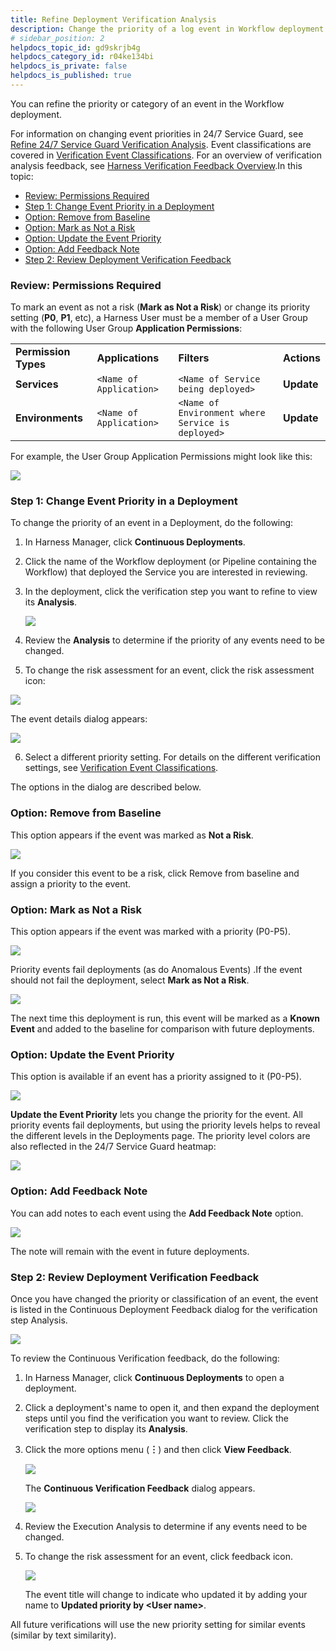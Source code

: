 ```yaml
---
title: Refine Deployment Verification Analysis
description: Change the priority of a log event in Workflow deployment.
# sidebar_position: 2
helpdocs_topic_id: gd9skrjb4g
helpdocs_category_id: r04ke134bi
helpdocs_is_private: false
helpdocs_is_published: true
---
```


You can refine the priority or category of an event in the Workflow deployment.

For information on changing event priorities in 24/7 Service Guard, see [Refine 24/7 Service Guard Verification Analysis](refine-24-7-service-guard-verification-analysis.md). Event classifications are covered in [Verification Event Classifications](https://docs.harness.io/article/339hy0kbnu-verification-event-classifications). For an overview of verification analysis feedback, see [Harness Verification Feedback Overview](../continuous-verification-overview/concepts-cv/harness-verification-feedback-overview.md).In this topic:

* [Review: Permissions Required](#review_permissions_required)
* [Step 1: Change Event Priority in a Deployment](#step_1_change_event_priority_in_a_deployment)
* [Option: Remove from Baseline](#option_remove_from_baseline)
* [Option: Mark as Not a Risk](#option_mark_as_not_a_risk)
* [Option: Update the Event Priority](#option_update_the_event_priority)
* [Option: Add Feedback Note](#option_add_feedback_note)
* [Step 2: Review Deployment Verification Feedback](#step_2_review_deployment_verification_feedback)

### Review: Permissions Required

To mark an event as not a risk (**Mark as Not a Risk**) or change its priority setting (**P0**, **P1**, etc), a Harness User must be a member of a User Group with the following User Group **Application Permissions**:



|  |  |  |  |
| --- | --- | --- | --- |
| **Permission Types** | **Applications** | **Filters** | **Actions** |
| **Services** | `<Name of Application>` | `<Name of Service being deployed>` | **Update** |
| **Environments** | `<Name of Application>` | `<Name of Environment where Service is deployed>` | **Update** |

 For example, the User Group Application Permissions might look like this:

![](./static/refine-deployment-verification-analysis-15.png)

### Step 1: Change Event Priority in a Deployment

To change the priority of an event in a Deployment, do the following:

1. In Harness Manager, click **Continuous Deployments**.
2. Click the name of the Workflow deployment (or Pipeline containing the Workflow) that deployed the Service you are interested in reviewing.
3. In the deployment, click the verification step you want to refine to view its **Analysis**.

   ![](./static/refine-deployment-verification-analysis-16.png)

4. Review the **Analysis** to determine if the priority of any events need to be changed.
5. To change the risk assessment for an event, click the risk assessment icon:

  ![](./static/refine-deployment-verification-analysis-17.png)

   The event details dialog appears:

   ![](./static/refine-deployment-verification-analysis-18.png)

6. Select a different priority setting. For details on the different verification settings, see [Verification Event Classifications](https://docs.harness.io/article/339hy0kbnu-verification-event-classifications).

The options in the dialog are described below.

### Option: Remove from Baseline

This option appears if the event was marked as **Not a Risk**.  


![](./static/refine-deployment-verification-analysis-19.png)

If you consider this event to be a risk, click Remove from baseline and assign a priority to the event.

### Option: Mark as Not a Risk

This option appears if the event was marked with a priority (P0-P5).

![](./static/refine-deployment-verification-analysis-20.png)

Priority events fail deployments (as do Anomalous Events) .If the event should not fail the deployment, select **Mark as Not a Risk**.

![](./static/refine-deployment-verification-analysis-21.png)

The next time this deployment is run, this event will be marked as a **Known Event** and added to the baseline for comparison with future deployments.

### Option: Update the Event Priority

This option is available if an event has a priority assigned to it (P0-P5).

![](./static/refine-deployment-verification-analysis-22.png)

**Update the Event Priority** lets you change the priority for the event. All priority events fail deployments, but using the priority levels helps to reveal the different levels in the Deployments page. The priority level colors are also reflected in the 24/7 Service Guard heatmap:

![](./static/refine-deployment-verification-analysis-23.png)

### Option: Add Feedback Note

You can add notes to each event using the **Add Feedback Note** option.

![](./static/refine-deployment-verification-analysis-24.png)

The note will remain with the event in future deployments.

### Step 2: Review Deployment Verification Feedback

Once you have changed the priority or classification of an event, the event is listed in the Continuous Deployment Feedback dialog for the verification step Analysis.

![](./static/refine-deployment-verification-analysis-25.png)

To review the Continuous Verification feedback, do the following:

1. In Harness Manager, click **Continuous Deployments** to open a deployment.
2. Click a deployment's name to open it, and then expand the deployment steps until you find the verification you want to review. Click the verification step to display its **Analysis**.
3. Click the more options menu (**︙**) and then click **View Feedback**.

   ![](./static/refine-deployment-verification-analysis-26.png)

   The **Continuous Verification Feedback** dialog appears.

   ![](./static/refine-deployment-verification-analysis-27.png)

4. Review the Execution Analysis to determine if any events need to be changed.
5. To change the risk assessment for an event, click feedback icon.

   ![](./static/refine-deployment-verification-analysis-28.png)

   The event title will change to indicate who updated it by adding your name to **Updated priority by &lt;User name&gt;**.

All future verifications will use the new priority setting for similar events (similar by text similarity).

